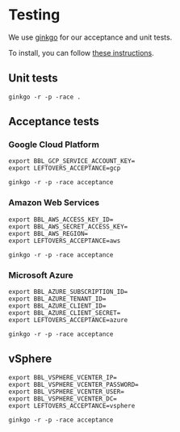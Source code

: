 # Testing

We use [ginkgo](https://onsi.github.io/ginkgo/) for our acceptance and unit tests.

To install, you can follow [these instructions](https://github.com/onsi/ginkgo#set-me-up).

## Unit tests

```
ginkgo -r -p -race .
```

## Acceptance tests


### Google Cloud Platform

```
export BBL_GCP_SERVICE_ACCOUNT_KEY=
export LEFTOVERS_ACCEPTANCE=gcp

ginkgo -r -p -race acceptance
```


### Amazon Web Services

```
export BBL_AWS_ACCESS_KEY_ID=
export BBL_AWS_SECRET_ACCESS_KEY=
export BBL_AWS_REGION=
export LEFTOVERS_ACCEPTANCE=aws

ginkgo -r -p -race acceptance
```


### Microsoft Azure

```
export BBL_AZURE_SUBSCRIPTION_ID=
export BBL_AZURE_TENANT_ID=
export BBL_AZURE_CLIENT_ID=
export BBL_AZURE_CLIENT_SECRET=
export LEFTOVERS_ACCEPTANCE=azure

ginkgo -r -p -race acceptance
```

## vSphere

```
export BBL_VSPHERE_VCENTER_IP=
export BBL_VSPHERE_VCENTER_PASSWORD=
export BBL_VSPHERE_VCENTER_USER=
export BBL_VSPHERE_VCENTER_DC=
export LEFTOVERS_ACCEPTANCE=vsphere

ginkgo -r -p -race acceptance
```
